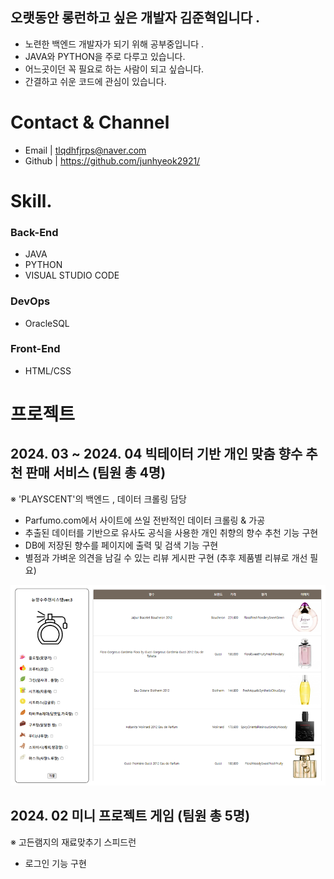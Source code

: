 ## 오랫동안 롱런하고 싶은 개발자 김준혁입니다 .

<!--
**junhyeok2921/junhyeok2921** is a ✨ _special_ ✨ repository because its `README.md` (this file) appears on your GitHub profile.

Here are some ideas to get you started:

- 🔭 I’m currently working on ...
- 🌱 I’m currently learning ...
- 👯 I’m looking to collaborate on ...
- 🤔 I’m looking for help with ...
- 💬 Ask me about ...
- 📫 How to reach me: ...
- 😄 Pronouns: ...
- ⚡ Fun fact: ...
-->
- 노련한 백엔드 개발자가 되기 위해 공부중입니다 .
- JAVA와 PYTHON을 주로 다루고 있습니다.
- 어느곳이던 꼭 필요로 하는 사람이 되고 싶습니다.
- 간결하고 쉬운 코드에 관심이 있습니다.


# Contact & Channel  
- Email | tlqdhfjrps@naver.com
- Github | https://github.com/junhyeok2921/

# Skill.

### Back-End

  - JAVA
  - PYTHON
  - VISUAL STUDIO CODE

### DevOps

  - OracleSQL

### Front-End

  - HTML/CSS

# 프로젝트

 ## 2024. 03 ~ 2024. 04 빅테이터 기반 개인 맞춤 향수 추천 판매 서비스 (팀원 총 4명)
 ※ 'PLAYSCENT'의 백엔드 , 데이터 크롤링 담당
   - Parfumo.com에서 사이트에 쓰일 전반적인 데이터 크롤링 & 가공
   - 추출된 데이터를 기반으로 유사도 공식을 사용한 개인 취향의 향수 추천 기능 구현
   - DB에 저장된 향수를 페이지에 출력 및 검색 기능 구현
   - 별점과 가벼운 의견을 남길 수 있는 리뷰 게시판 구현 (추후 제품별 리뷰로 개선 필요)
<img src = https://github.com/junhyeok2921/junhyeok2921/blob/main/%EC%8A%A4%ED%81%AC%EB%A6%B0%EC%83%B7%202024-04-05%20165042.png>


## 2024. 02 미니 프로젝트 게임 (팀원 총 5명)
※ 고든램지의 재료맞추기 스피드런
 - 로그인 기능 구현
 
